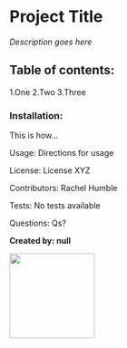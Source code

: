 
# **Project Title**
*Description goes here*

## Table of contents: 
1.One 2.Two 3.Three

### Installation: 
This is how...

Usage: Directions for usage

License: License XYZ

Contributors: Rachel Humble 

Tests: No tests available

Questions: Qs?

    
**Created by: null** 
    
<img src="https://avatars2.githubusercontent.com/u/58493428?v=4" height="150" width="150">